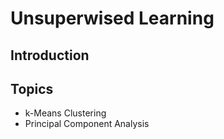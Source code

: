 # Unsuperwised Learning

## Introduction

## Topics
 
  * k-Means Clustering
  * Principal Component Analysis
